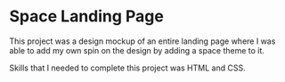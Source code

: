 
# Space Landing Page

This project was a design mockup of an entire landing page where I was able to add my own spin on the design by adding a space theme to it.

Skills that I needed to complete this project was HTML and CSS. 


